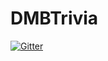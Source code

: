 # DMBTrivia

[![Gitter](https://badges.gitter.im/jeffthefate/DMBTrivia.svg)](https://gitter.im/jeffthefate/DMBTrivia?utm_source=badge&utm_medium=badge&utm_campaign=pr-badge&utm_content=badge)